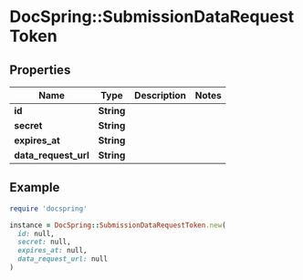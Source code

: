 # DocSpring::SubmissionDataRequestToken

## Properties

| Name | Type | Description | Notes |
| ---- | ---- | ----------- | ----- |
| **id** | **String** |  |  |
| **secret** | **String** |  |  |
| **expires_at** | **String** |  |  |
| **data_request_url** | **String** |  |  |

## Example

```ruby
require 'docspring'

instance = DocSpring::SubmissionDataRequestToken.new(
  id: null,
  secret: null,
  expires_at: null,
  data_request_url: null
)
```

